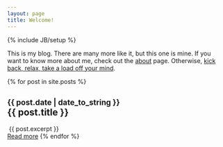 ```yaml
---
layout: page
title: Welcome!
---
```

{% include JB/setup %}

This is my blog. There are many more like it, but this one is mine. If you want to know more about me, check out the [about](about.html) page. Otherwise, [kick back, relax, take a load off your mind](http://www.youtube.com/watch?v=BxHNztg0X3s).

<div class="posts">
  {% for post in site.posts %}
  <h2>
    <small>{{ post.date | date_to_string }}</small><br />
    {{ post.title }}
  </h2>
    <div>
       {{ post.excerpt }}
    </div>
    <a href="{{ BASE_PATH }}{{ post.url }}">Read more</a>
  {% endfor %}
</div>


